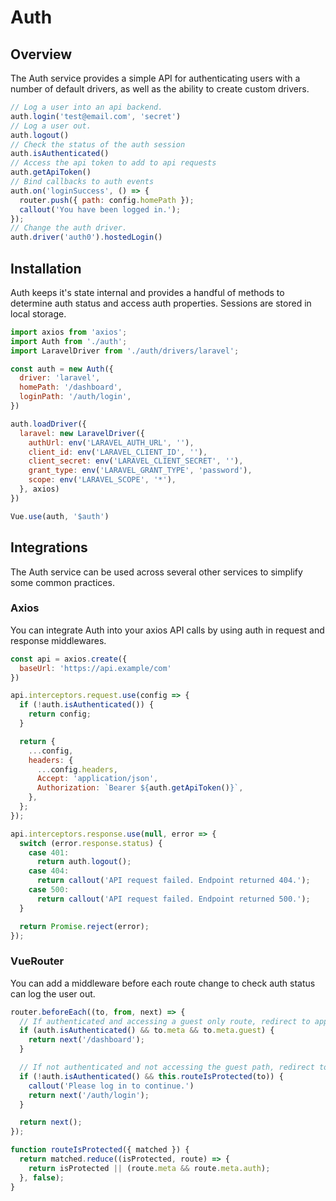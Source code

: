 # Auth

## Overview

The Auth service provides a simple API for authenticating users with a number of default drivers, as well as the ability to create custom drivers.

``` js
// Log a user into an api backend.
auth.login('test@email.com', 'secret')
// Log a user out.
auth.logout()
// Check the status of the auth session
auth.isAuthenticated()
// Access the api token to add to api requests
auth.getApiToken()
// Bind callbacks to auth events
auth.on('loginSuccess', () => {
  router.push({ path: config.homePath });
  callout('You have been logged in.');
});
// Change the auth driver.
auth.driver('auth0').hostedLogin()
```

## Installation

Auth keeps it's state internal and provides a handful of methods to determine auth status and access auth properties. Sessions are stored in local storage.

```js
import axios from 'axios';
import Auth from './auth';
import LaravelDriver from './auth/drivers/laravel';

const auth = new Auth({
  driver: 'laravel',
  homePath: '/dashboard',
  loginPath: '/auth/login',
})

auth.loadDriver({
  laravel: new LaravelDriver({
    authUrl: env('LARAVEL_AUTH_URL', ''),
    client_id: env('LARAVEL_CLIENT_ID', ''),
    client_secret: env('LARAVEL_CLIENT_SECRET', ''),
    grant_type: env('LARAVEL_GRANT_TYPE', 'password'),
    scope: env('LARAVEL_SCOPE', '*'),
  }, axios)
})

Vue.use(auth, '$auth')
```

## Integrations

The Auth service can be used across several other services to simplify some common practices.

### Axios

You can integrate Auth into your axios API calls by using auth in request and response middlewares.

``` js
const api = axios.create({
  baseUrl: 'https://api.example/com'
})

api.interceptors.request.use(config => {
  if (!auth.isAuthenticated()) {
    return config;
  }

  return {
    ...config,
    headers: {
      ...config.headers,
      Accept: 'application/json',
      Authorization: `Bearer ${auth.getApiToken()}`,
    },
  };
});

api.interceptors.response.use(null, error => {
  switch (error.response.status) {
    case 401:
      return auth.logout();
    case 404:
      return callout('API request failed. Endpoint returned 404.');
    case 500:
      return callout('API request failed. Endpoint returned 500.');
  }

  return Promise.reject(error);
});
```

### VueRouter

You can add a middleware before each route change to check auth status can log the user out.

``` js
router.beforeEach((to, from, next) => {
  // If authenticated and accessing a guest only route, redirect to appropriate page
  if (auth.isAuthenticated() && to.meta && to.meta.guest) {
    return next('/dashboard');
  }

  // If not authenticated and not accessing the guest path, redirect to the guest path
  if (!auth.isAuthenticated() && this.routeIsProtected(to)) {
    callout('Please log in to continue.')
    return next('/auth/login');
  }

  return next();
});

function routeIsProtected({ matched }) {
  return matched.reduce((isProtected, route) => {
    return isProtected || (route.meta && route.meta.auth);
  }, false);
}
```